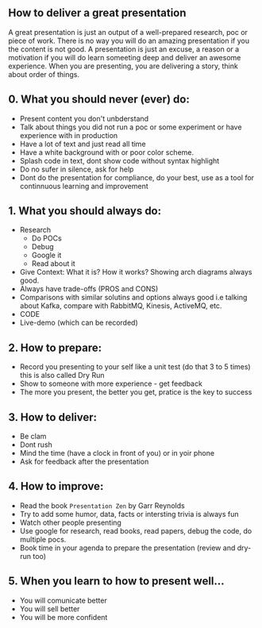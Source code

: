## How to deliver a great presentation

A great presentation is just an output of a well-prepared research, poc or piece of work.
There is no way you will do an amazing presentation if you the content is not good.
A presentation is just an excuse, a reason or a motivation if you will do learn someeting deep and deliver an awesome experience.
When you are presenting, you are delivering a story, think about order of things.

## 0. What you should never (ever) do:
 * Present content you don't unbderstand
 * Talk about things you did not run a poc or some experiment or have experience with in production
 * Have a lot of text and just read all time
 * Have a white background with or poor color scheme. 
 * Splash code in text, dont show code without syntax highlight
 * Do no sufer in silence, ask for help
 * Dont do the presentation for compliance, do your best, use as a tool for continnuous learning and improvement

## 1. What you should always do:
 * Research
    * Do POCs
    * Debug
    * Google it
    * Read about it
  * Give Context: What it is? How it works? Showing arch diagrams always good.  
  * Always have trade-offs (PROS and CONS)  
  * Comparisons with similar solutins and options always good i.e talking about Kafka, compare with RabbitMQ, Kinesis, ActiveMQ, etc.
  * CODE
  * Live-demo (which can be recorded)

## 2. How to prepare:
  * Record you presenting to your self like a unit test (do that 3 to 5 times) this is also called Dry Run
  * Show to someone with more experience - get feedback
  * The more you present, the better you get, pratice is the key to success

## 3. How to deliver:
  * Be clam
  * Dont rush
  * Mind the time (have a clock in front of you) or in yoir phone
  * Ask for feedback after the presentation

## 4. How to improve:
  * Read the book `Presentation Zen` by Garr Reynolds
  * Try to add some humor, data, facts or intersting trivia is always fun
  * Watch other people presenting
  * Use google for research, read books, read papers, debug the code, do multiple pocs.
  * Book time in your agenda to prepare the presentation (review and dry-run too)

## 5. When you learn to how to present well...
  * You will comunicate better
  * You will sell better
  * You will be more confident